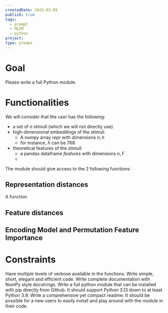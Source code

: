 ```yaml
---
createdDate: 2025-03-09
publish: true
tags:
  - prompt
  - MLEM
  - python
project: 
type: prompt
---
```

# Goal
Please write a full Python module.

# Functionalities
We will consider that the user has the following:
- a set of $n$ stimuli (which we will not directly use)
- high-dimensional embeddings of the stimuli
	- A numpy array *repr* with dimensions $n,h$
	- for instance, $h$ can be 768
- theoretical features of the stimuli
	- a pandas dataframe *features* with dimensions $n, F$
	- 
The module should give access to the 2 following functions:

## Representation distances
A function 

## Feature distances

## Encoding Model and Permutation Feature Importance


# Constraints
Have multiple levels of verbose available in the functions.
Write simple, short, elegant and efficient code.
Write complete documentation with NumPy style docstrings.
Write a full python module that can be installed with pip directly from Github. It should support Python 3.13 down to at least Python 3.9.
Write a comprehensive yet compact readme. It should be possible for a new users to easily install and play around with the module in their code.